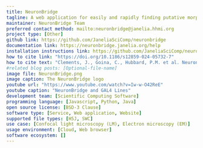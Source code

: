 ```yaml
---
title: NeuronBridge
tagline: A web application for easily and rapidly finding putative morphological matches between large data sets of neurons imaged using different modalities, namely electron microscopy (EM) and light microscopy (LM). Matches have been precomputed for all of Janelia's public EM/LM data sets, and are quick to look up by identifier. You can also upload your own data and match it against these public data sets.
maintainer: NeuronBridge Team
preferred contact method: mailto:neuronbridge@janelia.hhmi.org
project type: [Other]
github link: https://github.com/JaneliaSciComp/neuronbridge
documentation link: https://neuronbridge.janelia.org/help
installation instructions link: https://github.com/JaneliaSciComp/neuronbridge/blob/master/docs/Development.md
how to cite link: "https://doi.org/10.1186/s12859-024-05732-7"
how to cite text: "Clements, J., Goina, C., Hubbard, P.M. et al. NeuronBridge: an intuitive web application for neuronal morphology search across large data sets. BMC Bioinformatics 25, 114 (2024)."
#related blog posts: [Optional-file-name]
image file: NeuronBridge.png
image caption: The NeuronBridge logo
youtube url: "https://www.youtube.com/watch?v=Iw-w-O42ReE"
youtube caption: "NeuronBridge and GAL4 Lines"
development team: [Scientific Computing Software]
programming language: [Javascript, Python, Java]
open source license: [BSD-3 Clause]
software type: [Service, Web application, Website]
supported file types: [H5J, SWC]
use case: [Confocal light microscopy (LM), Electron microscopy (EM)]
usage environment: [Cloud, Web browser]
software ecosystem: []
---
```

